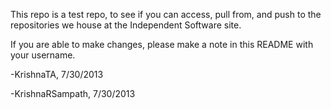 This repo is a test repo, to see if you can access, pull from, and push to the repositories we house at the Independent Software site.

If you are able to make changes, please make a note in this README with your username.

-KrishnaTA, 7/30/2013

-KrishnaRSampath, 7/30/2013
